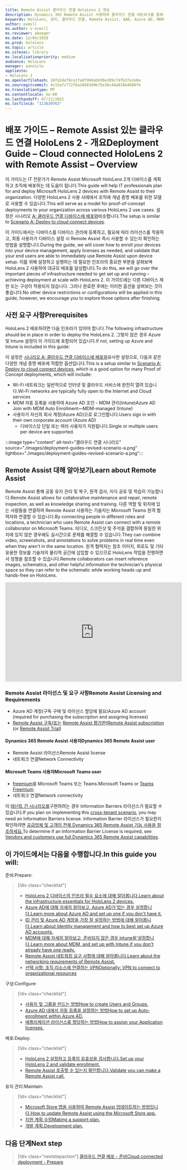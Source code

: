```yaml
---
title: Remote Assist 클라우드 연결 HoloLens 2 개요
description: Dynamics 365 Remote Assist 사용하여 클라우드 연결 네트워크를 통해 HoloLens 2 디바이스를 등록하는 방법을 알아봅니다.
keywords: HoloLens, 관리, 클라우드 연결, Remote Assist, AAD, Azure AD, MDM, Mobile 장치 관리
author: evmill
ms.author: v-evmill
ms.reviewer: aboeger
ms.date: 12/04/2020
ms.prod: hololens
ms.topic: article
ms.sitesec: library
ms.localizationpriority: medium
audience: HoloLens
manager: yannisle
appliesto:
- HoloLens 2
ms.openlocfilehash: 26fd2def8ce1fa8f960ab930e209c74fb37e2e0a
ms.sourcegitcommit: 4c15afc772fba26683d9b75e38c44a018b4889f6
ms.translationtype: MT
ms.contentlocale: ko-KR
ms.lasthandoff: 07/12/2021
ms.locfileid: "113639763"
---
```

# <a name="deployment-guide--cloud-connected-hololens-2-with-remote-assist--overview"></a><span data-ttu-id="d4e27-104">배포 가이드 – Remote Assist 있는 클라우드 연결 HoloLens 2 - 개요</span><span class="sxs-lookup"><span data-stu-id="d4e27-104">Deployment Guide – Cloud connected HoloLens 2 with Remote Assist – Overview</span></span>

<span data-ttu-id="d4e27-105">이 가이드는 IT 전문가가 Remote Assist Microsoft HoloLens 2개 디바이스를 계획하고 조직에 배포하는 데 도움이 됩니다.</span><span class="sxs-lookup"><span data-stu-id="d4e27-105">This guide will help IT professionals plan for and deploy Microsoft HoloLens 2 devices with Remote Assist to their organization.</span></span> <span data-ttu-id="d4e27-106">다양한 HoloLens 2 사용 사례에서 조직에 개념 증명 배포를 위한 모델로 사용할 수 있습니다.</span><span class="sxs-lookup"><span data-stu-id="d4e27-106">This will serve as a model for proof-of-concept deployments to your organization across various HoloLens 2 use cases.</span></span> <span data-ttu-id="d4e27-107">설정은 시나리오 [A: 클라우드 연결 디바이스에 배포와](common-scenarios.md#scenario-a)비슷합니다.</span><span class="sxs-lookup"><span data-stu-id="d4e27-107">The setup is similar to [Scenario A: Deploy to cloud connect devices](common-scenarios.md#scenario-a).</span></span> 

<span data-ttu-id="d4e27-108">이 가이드에서는 디바이스를 디바이스 관리에 등록하고, 필요에 따라 라이선스를 적용하고, 최종 사용자가 디바이스 설정 시 Remote Assist 즉시 사용할 수 있는지 확인하는 방법을 설명합니다.</span><span class="sxs-lookup"><span data-stu-id="d4e27-108">During the guide, we will cover how to enroll your devices into your device management, apply licenses as needed, and validate that your end users are able to immediately use Remote Assist upon device setup.</span></span> <span data-ttu-id="d4e27-109">이를 위해 설정하고 실행하는 데 필요한 인프라의 중요한 부분을 살펴보며 HoloLens 2 사용하여 대규모 배포를 달성합니다.</span><span class="sxs-lookup"><span data-stu-id="d4e27-109">To do this, we will go over the important pieces of infrastructure needed to get set up and running – achieving deployment at scale with HoloLens 2.</span></span> <span data-ttu-id="d4e27-110">이 가이드에는 다른 디바이스 제한 또는 구성이 적용되지 않습니다. 그러나 완료한 후에는 이러한 옵션을 살펴보는 것이 좋습니다.</span><span class="sxs-lookup"><span data-stu-id="d4e27-110">No other device restrictions or configurations will be applied in this guide, however, we encourage you to explore those options after finishing.</span></span>

## <a name="prerequisites"></a><span data-ttu-id="d4e27-111">사전 요구 사항</span><span class="sxs-lookup"><span data-stu-id="d4e27-111">Prerequisites</span></span>

<span data-ttu-id="d4e27-112">HoloLens 2 배포하려면 다음 인프라가 있어야 합니다.</span><span class="sxs-lookup"><span data-stu-id="d4e27-112">The following infrastructure should be in place in order to deploy the HoloLens 2.</span></span> <span data-ttu-id="d4e27-113">그렇지 않은 경우 Azure 및 Intune 설정이 이 가이드에 포함되어 있습니다.</span><span class="sxs-lookup"><span data-stu-id="d4e27-113">If not, setting up Azure and Intune is included in this guide:</span></span>

<span data-ttu-id="d4e27-114">이 설정은 [시나리오 A: 클라우드 연결 디바이스에 배포와](/hololens/common-scenarios#scenario-a)유사한 설정으로, 다음과 같은 다양한 개념 증명 배포에 적합한 옵션입니다.</span><span class="sxs-lookup"><span data-stu-id="d4e27-114">This is a setup similar to [Scenario A: Deploy to cloud connect devices](/hololens/common-scenarios#scenario-a), which is a good option for many Proof of Concept deployments, which will include:</span></span>

- <span data-ttu-id="d4e27-115">Wi-Fi 네트워크는 일반적으로 인터넷 및 클라우드 서비스에 완전히 열려 있습니다.</span><span class="sxs-lookup"><span data-stu-id="d4e27-115">Wi-Fi networks are typically fully open to the Internet and Cloud services</span></span>
- <span data-ttu-id="d4e27-116">MDM 자동 등록을 사용하여 Azure AD 조인 - MDM 관리(Intune)</span><span class="sxs-lookup"><span data-stu-id="d4e27-116">Azure AD Join with MDM Auto Enrollment—MDM-managed (Intune)</span></span>
- <span data-ttu-id="d4e27-117">사용자가 자신의 회사 계정(Azure AD)으로 로그인합니다.</span><span class="sxs-lookup"><span data-stu-id="d4e27-117">Users sign in with their own corporate account (Azure AD)</span></span>
    - <span data-ttu-id="d4e27-118">디바이스당 단일 또는 여러 사용자가 지원됩니다.</span><span class="sxs-lookup"><span data-stu-id="d4e27-118">Single or multiple users per device are supported.</span></span>

:::image type="content" alt-text="클라우드 연결 시나리오" source="./images/deployment-guides-revised-scenario-a.png" lightbox="./images/deployment-guides-revised-scenario-a.png":::


## <a name="learn-about-remote-assist"></a><span data-ttu-id="d4e27-120">Remote Assist 대해 알아보기</span><span class="sxs-lookup"><span data-stu-id="d4e27-120">Learn about Remote Assist</span></span>

<span data-ttu-id="d4e27-121">Remote Assist 통해 공동 유지 관리 및 복구, 원격 검사, 지식 공유 및 학습이 가능합니다.</span><span class="sxs-lookup"><span data-stu-id="d4e27-121">Remote Assist allows for collaborative maintenance and repair, remote inspection, as well as knowledge sharing and training.</span></span> <span data-ttu-id="d4e27-122">다른 역할 및 위치에 있는 사람들을 연결하여 Remote Assist 사용하는 기술자는 Microsoft Teams 원격 협력자와 연결할 수 있습니다.</span><span class="sxs-lookup"><span data-stu-id="d4e27-122">By connecting people in different roles and locations, a technician who uses Remote Assist can connect with a remote collaborator on Microsoft Teams.</span></span> <span data-ttu-id="d4e27-123">비디오, 스크린샷 및 주석을 결합하여 동일한 위치에 있지 않은 경우에도 실시간으로 문제를 해결할 수 있습니다.</span><span class="sxs-lookup"><span data-stu-id="d4e27-123">They can combine video, screenshots, and annotations to solve problems in real time even when they aren't in the same location.</span></span> <span data-ttu-id="d4e27-124">원격 협력자는 참조 이미지, 회로도 및 기타 유용한 정보를 기술자의 물리적 공간에 삽입할 수 있으므로 HoloLens 작업을 진행하면서 정형을 참조할 수 있습니다.</span><span class="sxs-lookup"><span data-stu-id="d4e27-124">Remote collaborators can insert reference images, schematics, and other helpful information the technician's physical space so they can refer to the schematic while working heads-up and hands-free on HoloLens.</span></span>

<iframe width="560" height="315" src="https://www.youtube.com/embed/d3YT8j0yYl0" frameborder="0" allow="accelerometer; autoplay; clipboard-write; encrypted-media; gyroscope; picture-in-picture" allowfullscreen></iframe>

### <a name="remote-assist-licensing-and-requirements"></a><span data-ttu-id="d4e27-125">Remote Assist 라이선스 및 요구 사항</span><span class="sxs-lookup"><span data-stu-id="d4e27-125">Remote Assist Licensing and Requirements</span></span>

- <span data-ttu-id="d4e27-126">Azure AD 계정(구독 구매 및 라이선스 할당에 필요)</span><span class="sxs-lookup"><span data-stu-id="d4e27-126">Azure AD account (required for purchasing the subscription and assigning licenses)</span></span>
- <span data-ttu-id="d4e27-127">[Remote Assist 구독(또는](/dynamics365/mixed-reality/remote-assist/buy-and-deploy-remote-assist) [Remote Assist 평가판)](/dynamics365/mixed-reality/remote-assist/try-remote-assist)</span><span class="sxs-lookup"><span data-stu-id="d4e27-127">[Remote Assist subscription](/dynamics365/mixed-reality/remote-assist/buy-and-deploy-remote-assist) (or [Remote Assist Trial](/dynamics365/mixed-reality/remote-assist/try-remote-assist))</span></span>
    
#### <a name="dynamics-365-remote-assist-user"></a><span data-ttu-id="d4e27-128">Dynamics 365 Remote Assist 사용자</span><span class="sxs-lookup"><span data-stu-id="d4e27-128">Dynamics 365 Remote Assist user</span></span>

- <span data-ttu-id="d4e27-129">Remote Assist 라이선스</span><span class="sxs-lookup"><span data-stu-id="d4e27-129">Remote Assist license</span></span>
- <span data-ttu-id="d4e27-130">네트워크 연결</span><span class="sxs-lookup"><span data-stu-id="d4e27-130">Network Connectivity</span></span>

#### <a name="microsoft-teams-user"></a><span data-ttu-id="d4e27-131">Microsoft Teams 사용자</span><span class="sxs-lookup"><span data-stu-id="d4e27-131">Microsoft Teams user</span></span>

- <span data-ttu-id="d4e27-132">[freemium](https://products.office.com/microsoft-teams/free)을 Microsoft Teams 또는 Teams.</span><span class="sxs-lookup"><span data-stu-id="d4e27-132">Microsoft Teams or [Teams Freemium](https://products.office.com/microsoft-teams/free).</span></span>
- <span data-ttu-id="d4e27-133">네트워크 연결</span><span class="sxs-lookup"><span data-stu-id="d4e27-133">Network connectivity</span></span>

<span data-ttu-id="d4e27-134">이 [테넌트 간 시나리오를](/dynamics365/mixed-reality/remote-assist/cross-tenant-overview#scenario-2-leasing-services-to-other-tenants)구현하려는 경우 Information Barriers 라이선스가 필요할 수 있습니다.</span><span class="sxs-lookup"><span data-stu-id="d4e27-134">If you plan on implementing this [cross-tenant scenario](/dynamics365/mixed-reality/remote-assist/cross-tenant-overview#scenario-2-leasing-services-to-other-tenants), you may need an Information Barriers license.</span></span> <span data-ttu-id="d4e27-135">Information Barrier 라이선스가 필요한지 확인하려면 [공급업체 및 고객이 전체 Dynamics 365 Remote Assist 기능 사용을 참조하세요.](/dynamics365/mixed-reality/remote-assist/cross-tenant-licensing-implementation)</span><span class="sxs-lookup"><span data-stu-id="d4e27-135">To determine if an Information Barrier License is required, see [Vendors and customers use full Dynamics 365 Remote Assist capabilities](/dynamics365/mixed-reality/remote-assist/cross-tenant-licensing-implementation).</span></span>

## <a name="in-this-guide-you-will"></a><span data-ttu-id="d4e27-136">이 가이드에서는 다음을 수행합니다.</span><span class="sxs-lookup"><span data-stu-id="d4e27-136">In this guide you will:</span></span>

<span data-ttu-id="d4e27-137">준비:</span><span class="sxs-lookup"><span data-stu-id="d4e27-137">Prepare:</span></span>

> [!div class="checklist"]
> - [<span data-ttu-id="d4e27-138">HoloLens 2 디바이스의 인프라 필수 요소에 대해 알아봅니다.</span><span class="sxs-lookup"><span data-stu-id="d4e27-138">Learn about the infrastructure essentials for HoloLens 2 devices.</span></span>](hololens2-cloud-connected-prepare.md#infrastructure-essentials)
> - [<span data-ttu-id="d4e27-139">Azure AD에 대해 자세히 알아보고, Azure AD가&#39;없는 경우 설정합니다.</span><span class="sxs-lookup"><span data-stu-id="d4e27-139">Learn more about Azure AD and set up one if you don&#39;t have it.</span></span>](hololens2-cloud-connected-prepare.md#azure-active-directory)
> - [<span data-ttu-id="d4e27-140">ID 관리 및 Azure AD 계정을 가장 잘 설정하는 방법에 대해 알아봅니다.</span><span class="sxs-lookup"><span data-stu-id="d4e27-140">Learn about Identity management and how to best set up Azure AD accounts.</span></span>](hololens2-cloud-connected-prepare.md#identity-management)
> - [<span data-ttu-id="d4e27-141">MDM에 대해 자세히 알아보고, 준비되지 않은 경우 intune을&#39;설정합니다.</span><span class="sxs-lookup"><span data-stu-id="d4e27-141">Learn more about MDM, and set up with Intune if you don&#39;t already have one ready.</span></span>](hololens2-cloud-connected-prepare.md#mobile-device-management)
> - [<span data-ttu-id="d4e27-142">Remote Assist 네트워킹 요구 사항에 대해 알아봅니다.</span><span class="sxs-lookup"><span data-stu-id="d4e27-142">Learn about the networking requirements of Remote Assist.</span></span>](hololens2-cloud-connected-prepare.md#network)
> - [<span data-ttu-id="d4e27-143">선택 사항: 조직 리소스에 연결하는 VPN</span><span class="sxs-lookup"><span data-stu-id="d4e27-143">Optionally: VPN to connect to organizational resources</span></span>](hololens2-cloud-connected-prepare.md#optional-connect-your-hololens-to-vpn)

<span data-ttu-id="d4e27-144">구성:</span><span class="sxs-lookup"><span data-stu-id="d4e27-144">Configure:</span></span>

> [!div class="checklist"]
> - [<span data-ttu-id="d4e27-145">사용자 및 그룹을 만드는 방법</span><span class="sxs-lookup"><span data-stu-id="d4e27-145">How to create Users and Groups.</span></span>](hololens2-cloud-connected-configure.md#azure-users-and-groups)
> - [<span data-ttu-id="d4e27-146">Azure AD 내에서 자동 등록을 설정하는 방법</span><span class="sxs-lookup"><span data-stu-id="d4e27-146">How to set up Auto-enrollment within Azure AD.</span></span>](hololens2-cloud-connected-configure.md#auto-enrollment-on-hololens-2)
> - [<span data-ttu-id="d4e27-147">애플리케이션 라이선스를 할당하는 방법</span><span class="sxs-lookup"><span data-stu-id="d4e27-147">How to assign your Application licenses.</span></span>](hololens2-cloud-connected-configure.md#application-licenses)

<span data-ttu-id="d4e27-148">배포:</span><span class="sxs-lookup"><span data-stu-id="d4e27-148">Deploy:</span></span>

> [!div class="checklist"]
> - [<span data-ttu-id="d4e27-149">HoloLens 2 설정하고 등록의 유효성을 검사합니다.</span><span class="sxs-lookup"><span data-stu-id="d4e27-149">Set up your HoloLens 2 and validate enrollment.</span></span>](hololens2-cloud-connected-deploy.md#enrollment-validation)
> - [<span data-ttu-id="d4e27-150">Remote Assist 호출할 수 있는지 확인합니다.</span><span class="sxs-lookup"><span data-stu-id="d4e27-150">Validate you can make a Remote Assist call.</span></span>](hololens2-cloud-connected-deploy.md#remote-assist-call-validation)

<span data-ttu-id="d4e27-151">유지 관리:</span><span class="sxs-lookup"><span data-stu-id="d4e27-151">Maintain:</span></span>

> [!div class="checklist"]
> - [<span data-ttu-id="d4e27-152">Microsoft Store 앱을 사용하여 Remote Assist 업데이트하는 방법입니다.</span><span class="sxs-lookup"><span data-stu-id="d4e27-152">How to update Remote Assist using the Microsoft Store app.</span></span>](hololens2-cloud-connected-maintain.md#updates)
> - [<span data-ttu-id="d4e27-153">지원 계획 수립</span><span class="sxs-lookup"><span data-stu-id="d4e27-153">Making a support plan.</span></span>](hololens2-cloud-connected-maintain.md#support-plan)
> - [<span data-ttu-id="d4e27-154">개발 계획.</span><span class="sxs-lookup"><span data-stu-id="d4e27-154">Development plan.</span></span>](hololens2-cloud-connected-maintain.md#development-plan)

## <a name="next-step"></a><span data-ttu-id="d4e27-155">다음 단계</span><span class="sxs-lookup"><span data-stu-id="d4e27-155">Next step</span></span>

> [!div class="nextstepaction"]
> [<span data-ttu-id="d4e27-156">클라우드 연결 배포 - 준비</span><span class="sxs-lookup"><span data-stu-id="d4e27-156">Cloud connected deployment - Prepare</span></span>](hololens2-cloud-connected-prepare.md)

